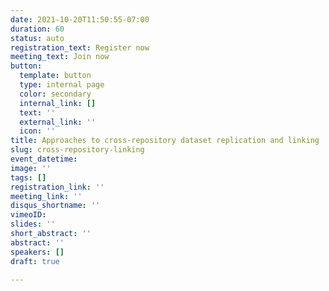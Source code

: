 ```yaml
---
date: 2021-10-20T11:50:55-07:00
duration: 60
status: auto
registration_text: Register now
meeting_text: Join now
button:
  template: button
  type: internal page
  color: secondary
  internal_link: []
  text: ''
  external_link: ''
  icon: ''
title: Approaches to cross-repository dataset replication and linking
slug: cross-repository-linking
event_datetime: 
image: ''
tags: []
registration_link: ''
meeting_link: ''
disqus_shortname: ''
vimeoID: 
slides: ''
short_abstract: ''
abstract: ''
speakers: []
draft: true

---
```

